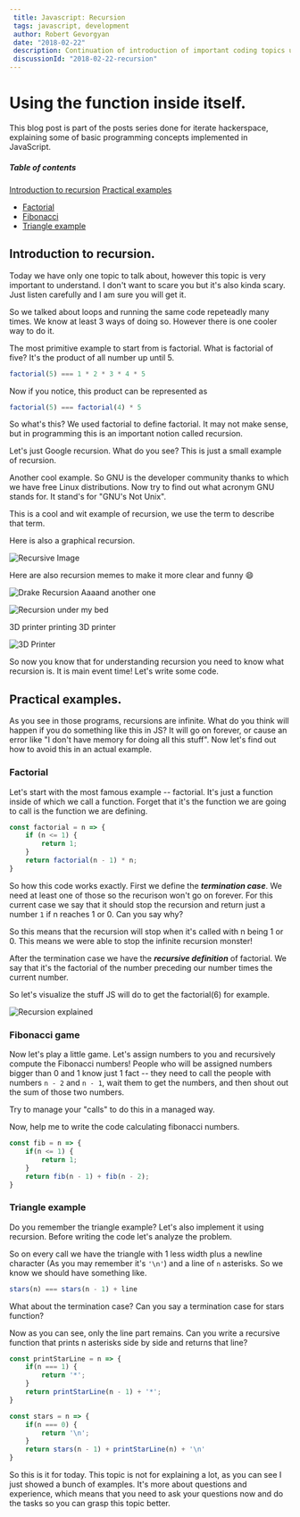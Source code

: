 ```yaml
---
 title: Javascript: Recursion
 tags: javascript, development
 author: Robert Gevorgyan
 date: "2018-02-22"
 description: Continuation of introduction of important coding topics using Javascript
 discussionId: "2018-02-22-recursion"
---
```


# Using the function inside itself.

This blog post is part of the posts series done for iterate hackerspace, explaining some of basic programming concepts implemented in JavaScript.

##### Table of contents
[Introduction to recursion](#intro-recursion)
[Practical examples](#practical)
  * [Factorial](#factorial)
  * [Fibonacci](#fibonacci)
  * [Triangle example](#triangle)



## Introduction to recursion.

Today we have only one topic to talk about, however this topic is very important to understand. I don't want to scare you but it's also kinda scary. Just listen carefully and I am sure you will get it.

So we talked about loops and running the same code repeteadly many times. We know at least 3 ways of doing so. However there is one cooler way to do it.

The most primitive example to start from is factorial. What is factorial of five? It's the product of all number up until 5.

```javascript
factorial(5) === 1 * 2 * 3 * 4 * 5
```

Now if you notice, this product can be represented as

```javascript
factorial(5) === factorial(4) * 5
```

So what's this? We used factorial to define factorial. It may not make sense, but in programming this is an important notion called recursion.

Let's just Google recursion. What do you see? This is just a small example of recursion.

Another cool example. So GNU is the developer community thanks to which we have free Linux distributions. Now try to find out what acronym GNU stands for. It stand's for "GNU's Not Unix".

This is a cool and wit example of recursion, we use the term to describe that term.

Here is also a graphical recursion.


![Recursive Image](https://upload.wikimedia.org/wikipedia/commons/b/b3/Screenshot_Recursion_via_vlc.png "Recursion")

Here are also recursion memes to make it more clear and funny :smile:

![Drake Recursion](https://i.redd.it/md4l7yy3rgly.jpg "Drake recursion")
Aaaand another one

![Recursion under my bed](https://pics.me.me/dad-there-is-a-recursion-under-my-bed-oad-there-29924251.png "Recursion under my bed")

3D printer printing 3D printer

![3D Printer](http://wiki.secretgeek.net/Image/3d_printer_factory.jpg)


So now you know that for understanding recursion you need to know what recursion is. It is main event time! Let's write some code.

## Practical examples.

As you see in those programs, recursions are infinite. What do you think will happen if you do something like this in JS? It will go on forever, or cause an error like "I don't have memory for doing all this stuff". Now let's find out how to avoid this in an actual example.

### Factorial

Let's start with the most famous example -- factorial. It's just a function inside of which we call a function. Forget that it's the function we are going to call is the function we are defining.

```javascript
const factorial = n => {
    if (n <= 1) {
        return 1;
    }
    return factorial(n - 1) * n;
}
```

So how this code works exactly. First we define the **_termination case_**. We need at least one of those so the recurison won't go on forever. For this current case we say that it should stop the recursion and return just a number `1` if n reaches 1 or 0. Can you say why?

So this means that the recursion will stop when it's called with n being 1 or 0. This means we were able to stop the infinite recursion monster!

After the termination case we have the **_recursive definition_** of factorial. We say that it's the factorial of the number preceding our number times the current number.

So let's visualize the stuff JS will do to get the factorial(6) for example.

![Recursion explained](http://1.bp.blogspot.com/-ezSpp0vDQSo/VerVHxsgY8I/AAAAAAAADtg/VAKkf_HYJdk/s1600/factorial%2Bin%2BJava.gif)

### Fibonacci game

Now let's play a little game. Let's assign numbers to you and recursively compute the Fibonacci numbers! People who will be assigned numbers bigger than 0 and 1 know just 1 fact -- they need to call the people with numbers `n - 2` and `n - 1`, wait them to get the numbers, and then shout out the sum of those two numbers.

Try to manage your "calls" to do this in a managed way.

Now, help me to write the code calculating fibonacci numbers.

```javascript
const fib = n => {
    if(n <= 1) {
        return 1;
    }
    return fib(n - 1) + fib(n - 2);
}
```

### Triangle example

Do you remember the triangle example? Let's also implement it using recursion. Before writing the code let's analyze the problem.

So on every call we have the triangle with 1 less width plus a newline character (As you may remember it's `'\n'`) and a line of `n` asterisks. So we know we should have something like.

```javascript
stars(n) === stars(n - 1) + line
```

What about the termination case? Can you say a termination case for stars function?

Now as you can see, only the line part remains. Can you write a recursive function that prints n asterisks side by side and returns that line?

```javascript
const printStarLine = n => {
    if(n === 1) {
        return '*';
    }
    return printStarLine(n - 1) + '*';
}

const stars = n => {
    if(n === 0) {
        return '\n';
    }
    return stars(n - 1) + printStarLine(n) + '\n'
}
```

So this is it for today. This topic is not for explaining a lot, as you can see I just showed a bunch of examples. It's more about questions and experience, which means that you need to ask your questions now and do the tasks so you can grasp this topic better.

